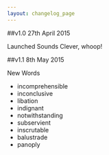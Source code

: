 ```yaml
---
layout: changelog_page
---
```


##v1.0 27th April 2015

Launched Sounds Clever, whoop!


##v1.1 8th May 2015

New Words
- incomprehensible
- inconclusive
- libation
- indignant
- notwithstanding
- subservient
- inscrutable
- balustrade
- panoply